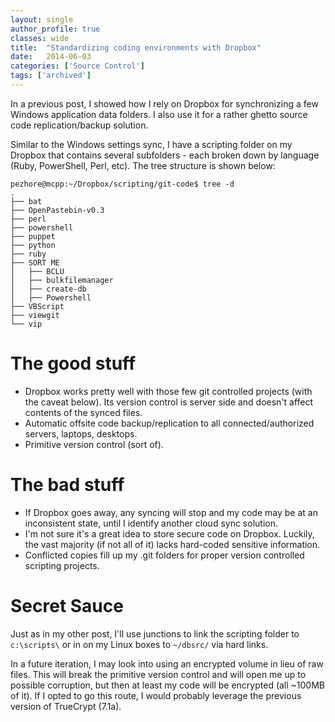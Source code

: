 ```yaml
---
layout: single
author_profile: true
classes: wide
title:  "Standardizing coding environments with Dropbox"
date:   2014-06-03
categories: ['Source Control']
tags: ['archived']
---
```


In a previous post, I showed how I rely on Dropbox for synchronizing a few Windows application data folders. I also use it for a rather ghetto source code replication/backup solution.

Similar to the Windows settings sync, I have a scripting folder on my Dropbox that contains several subfolders - each broken down by language (Ruby, PowerShell, Perl, etc). The tree structure is shown below:

```
pezhore@mcpp:~/Dropbox/scripting/git-code$ tree -d
.
├── bat
├── OpenPastebin-v0.3
├── perl
├── powershell
├── puppet
├── python
├── ruby
├── SORT ME
│   ├── BCLU
│   ├── bulkfilemanager
│   ├── create-db
│   ├── Powershell
├── VBScript
├── viewgit
└── vip
```

# The good stuff

* Dropbox works pretty well with those few git controlled projects (with the caveat below). Its version control is server side and doesn't affect contents of the synced files.
* Automatic offsite code backup/replication to all connected/authorized servers, laptops, desktops.
* Primitive version control (sort of).

# The bad stuff

* If Dropbox goes away, any syncing will stop and my code may be at an inconsistent state, until I identify another cloud sync solution.
* I'm not sure it's a great idea to store secure code on Dropbox. Luckily, the vast majority (if not all of it) lacks hard-coded sensitive information.
* Conflicted copies fill up my .git folders for proper version controlled scripting projects.

# Secret Sauce

Just as in my other post, I'll use junctions to link the scripting folder to `c:\scripts\` or in on my Linux boxes to `~/dbsrc/` via hard links.

In a future iteration, I may look into using an encrypted volume in lieu of raw files. This will break the primitive version control and will open me up to possible corruption, but then at least my code will be encrypted (all ~100MB of it). If I opted to go this route, I would probably leverage the previous version of TrueCrypt (7.1a).

